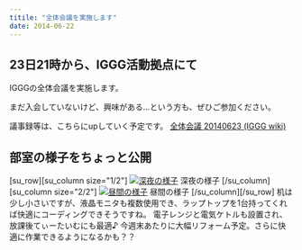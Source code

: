 ```yaml
---
titile: "全体会議を実施します"
date: 2014-06-22
---
```


## 23日21時から、IGGG活動拠点にて

IGGGの全体会議を実施します。

まだ入会していないけど、興味がある…という方も、ぜひご参加ください。

議事録等は、こちらにupしていく予定です。
[全体会議 20140623 (IGGG wiki)](//www.iggg.org/wiki/?%E5%85%A8%E4%BD%93%E4%BC%9A%E8%AD%B0%2020140623 "全体会議 20140623")

## 部室の様子をちょっと公開

[su_row][su_column size="1/2"]
[![深夜の様子](//www.iggg.org/wp-content/uploads/2014/06/DSC09478_-300x225.jpg)](//www.iggg.org/wp-content/uploads/2014/06/DSC09478_.jpg) 深夜の様子
[/su_column][su_column size="2/2"]
[![昼間の様子](//www.iggg.org/wp-content/uploads/2014/06/2014-06-17-15.47.07-300x225.jpg)](//www.iggg.org/wp-content/uploads/2014/06/2014-06-17-15.47.07.jpg) 昼間の様子
[/su_column][/su_row]
机は少し小さいですが、液晶モニタも複数使用でき、ラップトップを1台持ってくれば快適にコーディングできそうですね。
電子レンジと電気ケトルも設置され、放課後てぃーたいむにも最適♪
今週末あたりに大幅リフォーム予定。さらに快適に作業できるようになるかも？？
